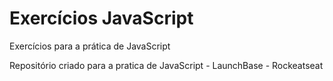 # Exercícios JavaScript
 Exercícios para a prática de JavaScript

Repositório criado para a pratica de JavaScript - LaunchBase - Rockeatseat